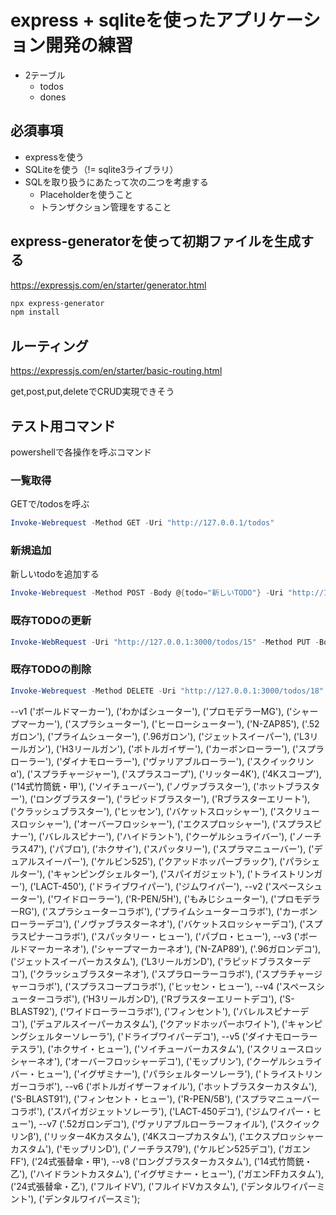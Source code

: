 # express + sqliteを使ったアプリケーション開発の練習

* 2テーブル
  * todos
  * dones

## 必須事項

* expressを使う
* SQLiteを使う（!= sqlite3ライブラリ）
* SQLを取り扱うにあたって次の二つを考慮する
  * Placeholderを使うこと
  * トランザクション管理をすること

## express-generatorを使って初期ファイルを生成する

https://expressjs.com/en/starter/generator.html

```sh
npx express-generator
npm install
```


## ルーティング

https://expressjs.com/en/starter/basic-routing.html

get,post,put,deleteでCRUD実現できそう

## テスト用コマンド

powershellで各操作を呼ぶコマンド

### 一覧取得

GETで/todosを呼ぶ

```powershell
Invoke-Webrequest -Method GET -Uri "http://127.0.0.1/todos"
```

### 新規追加

新しいtodoを追加する

```powershell
Invoke-Webrequest -Method POST -Body @{todo="新しいTODO"} -Uri "http://127.0.0.1:3000/todos"
```

### 既存TODOの更新

```powershell
Invoke-WebRequest -Uri "http://127.0.0.1:3000/todos/15" -Method PUT -Body '{"todo":"new todo"}' -ContentType "application/json"
```

### 既存TODOの削除

```powershell
Invoke-Webrequest -Method DELETE -Uri "http://127.0.0.1:3000/todos/18"
```

--v1
('ボールドマーカー'),
('わかばシューター'),
('プロモデラーMG'),
('シャープマーカー'),
('スプラシューター'),
('ヒーローシューター'),
('N-ZAP85'),
('.52ガロン'),
('プライムシューター'),
('.96ガロン'),
('ジェットスイーパー'),
('L3リールガン'),
('H3リールガン'),
('ボトルガイザー'),
('カーボンローラー'),
('スプラローラー'),
('ダイナモローラー'),
('ヴァリアブルローラー'),
('スクイックリンα'),
('スプラチャージャー'),
('スプラスコープ'),
('リッター4K'),
('4Kスコープ'),
('14式竹筒銃・甲'),
('ソイチューバー'),
('ノヴァブラスター'),
('ホットブラスター'),
('ロングブラスター'),
('ラピッドブラスター'),
('Rブラスターエリート'),
('クラッシュブラスター'),
('ヒッセン'),
('バケットスロッシャー'),
('スクリュースロッシャー'),
('オーバーフロッシャー'),
('エクスプロッシャー'),
('スプラスピナー'),
('バレルスピナー'),
('ハイドラント'),
('クーゲルシュライバー'),
('ノーチラス47'),
('パブロ'),
('ホクサイ'),
('スパッタリー'),
('スプラマニューバー'),
('デュアルスイーパー'),
('ケルビン525'),
('クアッドホッパーブラック'),
('パラシェルター'),
('キャンピングシェルター'),
('スパイガジェット'),
('トライストリンガー'),
('LACT-450'),
('ドライブワイパー'),
('ジムワイパー'),
--v2
('スペースシューター'),
('ワイドローラー'),
('R-PEN/5H'),
('もみじシューター'),
('プロモデラーRG'),
('スプラシューターコラボ'),
('プライムシューターコラボ'),
('カーボンローラーデコ'),
('ノヴァブラスターネオ'),
('バケットスロッシャーデコ'),
('スプラスピナーコラボ'),
('スパッタリー・ヒュー'),
('パブロ・ヒュー'),
--v3
('ボールドマーカーネオ'),
('シャープマーカーネオ'),
('N-ZAP89'),
('.96ガロンデコ'),
('ジェットスイーパーカスタム'),
('L3リールガンD'),
('ラピッドブラスターデコ'),
('クラッシュブラスターネオ'),
('スプラローラーコラボ'),
('スプラチャージャーコラボ'),
('スプラスコープコラボ'),
('ヒッセン・ヒュー'),
--v4
('スペースシューターコラボ'),
('H3リールガンD'),
('Rブラスターエリートデコ'),
('S-BLAST92'),
('ワイドローラーコラボ'),
('フィンセント'),
('バレルスピナーデコ'),
('デュアルスイーパーカスタム'),
('クアッドホッパーホワイト'),
('キャンピングシェルターソレーラ'),
('ドライブワイパーデコ'),
--v5
('ダイナモローラーテスラ'),
('ホクサイ・ヒュー'),
('ソイチューバーカスタム'),
('スクリュースロッシャーネオ'),
('オーバーフロッシャーデコ'),
('モップリン'),
('クーゲルシュライバー・ヒュー'),
('イグザミナー'),
('パラシェルターソレーラ'),
('トライストリンガーコラボ'),
--v6
('ボトルガイザーフォイル'),
('ホットブラスターカスタム'),
('S-BLAST91'),
('フィンセント・ヒュー'),
('R-PEN/5B'),
('スプラマニューバーコラボ'),
('スパイガジェットソレーラ'),
('LACT-450デコ'),
('ジムワイパー・ヒュー'),
--v7
('.52ガロンデコ'),
('ヴァリアブルローラーフォイル'),
('スクイックリンβ'),
('リッター4Kカスタム'),
('4Kスコープカスタム'),
('エクスプロッシャーカスタム'),
('モップリンD'),
('ノーチラス79'),
('ケルビン525デコ'),
('ガエンFF'),
('24式張替傘・甲'),
--v8
('ロングブラスターカスタム'),
('14式竹筒銃・乙'),
('ハイドラントカスタム'),
('イグザミナー・ヒュー'),
('ガエンFFカスタム'),
('24式張替傘・乙'),
('フルイドV'),
('フルイドVカスタム'),
('デンタルワイパーミント'),
('デンタルワイパースミ');